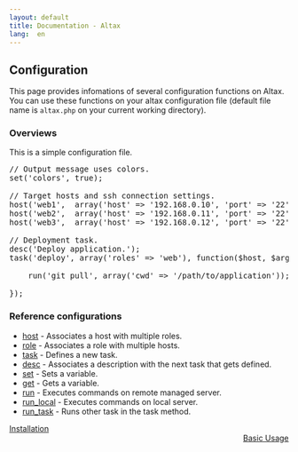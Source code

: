 ```yaml
---
layout: default
title: Documentation - Altax
lang:  en
---
```

## Configuration

This page provides infomations of several configuration functions on Altax.
You can use these functions on your altax configuration file (default file name is `altax.php` on your current working directory).


### Overviews

This is a simple configuration file.

<pre class="php">
// Output message uses colors.
set('colors', true);

// Target hosts and ssh connection settings.
host('web1',  array('host' => '192.168.0.10', 'port' => '22'), 'web');
host('web2',  array('host' => '192.168.0.11', 'port' => '22'), 'web');
host('web3',  array('host' => '192.168.0.12', 'port' => '22'), 'web');

// Deployment task.
desc('Deploy application.');
task('deploy', array('roles' => 'web'), function($host, $args){

    run('git pull', array('cwd' => '/path/to/application'));

});
</pre>

### Reference configurations

* [host](/altax/documentation/configuration/host.html) - Associates a host with multiple roles.
* [role](/altax/documentation/configuration/role.html) - Associates a role with multiple hosts.
* [task](/altax/documentation/configuration/task.html) - Defines a new task.
* [desc](/altax/documentation/configuration/desc.html) - Associates a description with the next task that gets defined.
* [set](/altax/documentation/configuration/set.html) - Sets a variable.
* [get](/altax/documentation/configuration/get.html) - Gets a variable.
* [run](/altax/documentation/configuration/run.html) - Executes commands on remote managed server.
* [run_local](/altax/documentation/configuration/run_local.html) - Executes commands on local server.
* [run_task](/altax/documentation/configuration/run_task.html) - Runs other task in the task method.


<div class="row">
  <div class="span4">
    <a class="prev" href="/altax/documentation/installation.html">Installation</a>
  </div>
  <div class="span4 offset4" style="text-align: right;">
    <a class="next" href="/altax/documentation/basic-usage.html">Basic Usage</a>
  </div>
</div>
